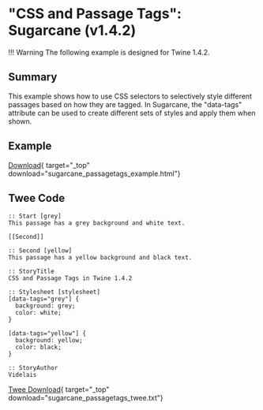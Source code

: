 # "CSS and Passage Tags": Sugarcane (v1.4.2)

!!! Warning
    The following example is designed for Twine 1.4.2.

## Summary

This example shows how to use CSS selectors to selectively style different passages based on how they are tagged. In Sugarcane, the "data-tags" attribute can be used to create different sets of styles and apply them when shown.

## Example

[Download](sugarcane_passagetags_example.html){ target="_top" download="sugarcane_passagetags_example.html"}

## Twee Code

```twee
:: Start [grey]
This passage has a grey background and white text.

[[Second]]

:: Second [yellow]
This passage has a yellow background and black text.

:: StoryTitle
CSS and Passage Tags in Twine 1.4.2

:: Stylesheet [stylesheet]
[data-tags="grey"] {
  background: grey;
  color: white;
}

[data-tags="yellow"] {
  background: yellow;
  color: black;
}

:: StoryAuthor
Videlais

```

[Twee Download](sugarcane_passagetags_twee.txt){ target="_top" download="sugarcane_passagetags_twee.txt"}

